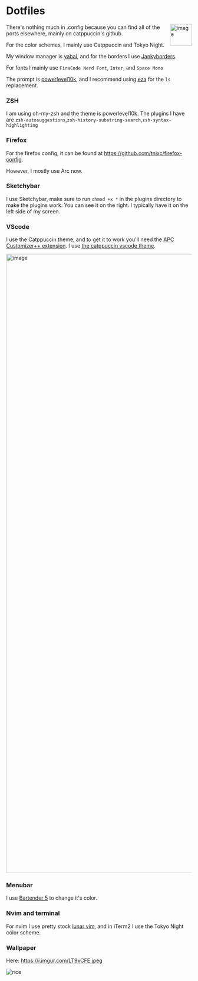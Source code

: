 # Dotfiles
<img align="right" width="59" alt="image" src="https://github.com/Tnixc/dots/assets/85466117/2ef92a61-c9c2-4888-8638-31867402977d">

There's nothing much in .config because you can find all of the ports elsewhere, mainly on catppuccin's github. 

For the color schemes, I mainly use Catppuccin and Tokyo Night. 

My window manager is [yabai](https://github.com/koekeishiya/yabai), and for the borders I use [Jankyborders](https://github.com/FelixKratz/JankyBorders)

For fonts I mainly use `FiraCode Nerd Font`, `Inter`, and `Space Mono`

The prompt is [powerlevel10k](https://github.com/romkatv/powerlevel10k), and I recommend using [eza](https://github.com/eza-community/eza) for the `ls` replacement.

### ZSH

I am using oh-my-zsh and the theme is powerlevel10k. The plugins I have are `zsh-autosuggestions`,`zsh-history-substring-search`,`zsh-syntax-highlighting`

### Firefox

For the firefox config, it can be found at https://github.com/tnixc/firefox-config.

However, I mostly use Arc now.

### Sketchybar

I use Sketchybar, make sure to run `chmod +x *` in the plugins directory to make the plugins work. You can see it on the right. I typically have it on the left side of my screen.

### VScode

I use the Catppuccin theme, and to get it to work you'll need the [APC Customizer++ extension](https://marketplace.visualstudio.com/items?itemName=drcika.apc-extension). I use [the catppuccin vscode theme](https://github.com/catppuccin/vscode).

<img width="1680" alt="image" src="https://github.com/Tnixc/dots/assets/85466117/e0f5ee0f-6912-4c96-b05e-07b316f1b6aa">


### Menubar

I use [Bartender 5](https://www.macbartender.com/) to change it's color.

### Nvim and terminal
For nvim I use pretty stock [lunar vim](https://www.lunarvim.org/), and in iTerm2 I use the Tokyo Night color scheme. 

### Wallpaper 
Here: https://i.imgur.com/LT9xCFE.jpeg

![rice](https://github.com/Tnixc/dots/assets/85466117/eb440d70-cf16-4ed8-a394-ecd00465e5be)

